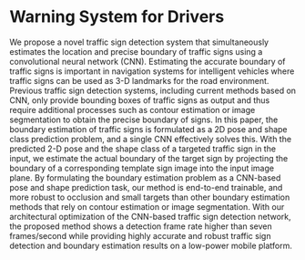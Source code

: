 # Warning System for Drivers

We propose a novel traffic sign detection system that simultaneously estimates the location and
precise boundary of traffic signs using a convolutional neural network (CNN). Estimating the accurate boundary of traffic signs is important in navigation systems for intelligent vehicles where traffic signs can be used as 3-D landmarks for the road environment. Previous traffic sign detection systems, including current methods based on CNN, only provide bounding boxes of traffic signs as output and thus require additional processes such as contour estimation or image segmentation to obtain the precise boundary of signs. In this paper, the boundary estimation of traffic signs is formulated as a 2D pose and shape class prediction problem, and a single CNN effectively solves this. With the predicted 2-D pose and the shape class of a targeted traffic sign in the input, we estimate the actual boundary of the target sign by projecting the boundary of a corresponding template sign image into the input image plane. By formulating the boundary estimation problem as a CNN-based pose and shape prediction task, our method is end-to-end trainable, and more robust to occlusion and small targets than other boundary estimation methods that rely on contour estimation or image segmentation. With our architectural optimization of the CNN-based traffic sign detection network, the proposed method shows a detection frame rate higher than seven frames/second while providing highly accurate and robust traffic sign detection and boundary estimation results on a low-power mobile platform.
